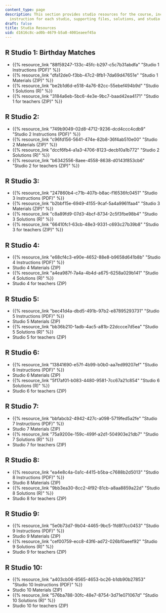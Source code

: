 ```yaml
---
content_type: page
description: This section provides studio resources for the course, including the
  instruction for each studio, supporting files, solutions, and studio for teachers.
draft: false
title: Studio Resources
uid: d1616c8c-ad0b-4679-b5a8-4001eaeef45a
---
```

## R Studio 1: Birthday Matches

- {{% resource_link "88f59247-133c-45fc-b297-c5c7b31abdfa" "Studio 1 Instructions (PDF)" %}}
- {{% resource_link "dfa12de0-f3bb-47c2-8fb1-7da69d47651e" "Studio 1 Materials (ZIP)" %}} 
- {{% resource_link "be2b1d6d-e518-4a76-82cc-55ebef494b9d" "Studio 1 Solutions (R)" %}}
- {{% resource_link "3184a6eb-5bc6-4e3e-9bc7-baad42ea4171" "Studio 1 for teachers (ZIP)" %}}

## R Studio 2:

- {{% resource_link "749b9049-02d8-4712-9236-dcd4ccc4cdb9" "Studio 2 Instructions (PDF)" %}}
- {{% resource_link "c96fd156-5641-474e-82b8-36f4ab510e00" "Studio 2 Materials (ZIP)" %}} 
- {{% resource_link "dccf6fb4-a1a3-4706-8123-decb10a1b772" "Studio 2 Solutions (R)" %}}
- {{% resource_link "b6342556-8aee-4558-8638-d0143f853cb6" "Studio 2 for teachers (ZIP)" %}}

## R Studio 3:

- {{% resource_link "247860b4-c71b-407b-b8ac-f16536fc0451" "Studio 3 Instructions (PDF)" %}}
- {{% resource_link "b2bbf15e-6949-4155-9caf-5a4a9961faa4" "Studio 3 Materials (ZIP)" %}} 
- {{% resource_link "c8a89fd9-07d3-4bcf-8734-2c5f3fbe98b4" "Studio 3 Solutions (R)" %}}
- {{% resource_link "66410fc1-63cb-48e3-9331-c693c27b39b8" "Studio 3 for teachers (ZIP)" %}}

## R Studio 4:

- {{% resource_link "e68cf4c3-e90e-4652-88e8-b9658d641b8b" "Studio 4 Instructions (PDF)" %}}
- Studio 4 Materials (ZIP) 
- {{% resource_link "a4ea987f-7a4a-4b4d-a675-6258a029b141" "Studio 4 Solutions (R)" %}}
- Studio 4 for teachers (ZIP)

## R Studio 5:

- {{% resource_link "bec41d4a-dbd5-491b-97b2-e87895293731" "Studio 5 Instructions (PDF)" %}}
- Studio 5 Materials (ZIP) 
- {{% resource_link "bb36b210-1adb-4ac5-a81b-22dccce7d5ea" "Studio 5 Solutions (R)" %}}
- Studio 5 for teachers (ZIP)

## R Studio 6:

- {{% resource_link "13841690-e57f-4b99-b0b0-aa7ed99207ef" "Studio 6 Instructions (PDF)" %}}
- Studio 6 Materials (ZIP) 
- {{% resource_link "5f17af01-b083-4480-9581-7cc67a21c854" "Studio 6 Solutions (R)" %}}
- Studio 6 for teachers (ZIP)

## R Studio 7:

- {{% resource_link "bbfabcb2-4942-427c-a098-5719fed5a2fe" "Studio 7 Instructions (PDF)" %}}
- Studio 7 Materials (ZIP) 
- {{% resource_link "75a9200e-159c-499f-a2d1-504903e21db7" "Studio 7 Solutions (R)" %}}
- Studio 7 for teachers (ZIP)

## R Studio 8:

- {{% resource_link "ea4e8c4a-0a1c-4415-b5ba-c7688b2d5013" "Studio 8 Instructions (PDF)" %}}
- Studio 8 Materials (ZIP) 
- {{% resource_link "9bb3ea30-8cc2-4f92-81cb-a8aa8859a22d" "Studio 8 Solutions (R)" %}}
- Studio 8 for teachers (ZIP)

## R Studio 9:

- {{% resource_link "5e0b73d7-9b04-4465-9bc5-1fd8f7cc0453" "Studio 9 Instructions (PDF)" %}}
- Studio 9 Materials (ZIP) 
- {{% resource_link "cef00759-ecc8-43f6-ad72-026bf0aeef92" "Studio 9 Solutions (R)" %}}
- Studio 9 for teachers (ZIP)

## R Studio 10:

- {{% resource_link "a403cb06-8565-4653-bc26-b1db90b27853" "Studio 10 Instructions (PDF)" %}}
- Studio 10 Materials (ZIP) 
- {{% resource_link "576ba788-30fc-48e7-8754-3d71e071067d" "Studio 10 Solutions (R)" %}}
- Studio 10 for teachers (ZIP)